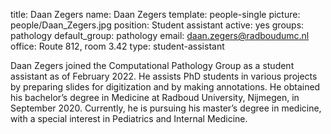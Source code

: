 title: Daan Zegers
name: Daan Zegers
template: people-single
picture: people/Daan_Zegers.jpg
position: Student assistant
active: yes
groups: pathology
default_group: pathology
email: daan.zegers@radboudumc.nl
office: Route 812, room 3.42
type: student-assistant

Daan Zegers joined the Computational Pathology Group as a student assistant as of February 2022. He assists PhD students in various projects by preparing slides for digitization and by making annotations. He obtained his bachelor’s degree in Medicine at Radboud University, Nijmegen, in September 2020. Currently, he is pursuing his master’s degree in medicine, with a special interest in  Pediatrics and Internal Medicine.
